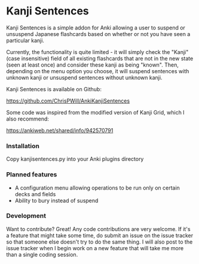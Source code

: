 # Kanji Sentences
Kanji Sentences is a simple addon for Anki allowing a user to suspend or unsuspend Japanese flashcards based on whether or not you have seen a particular kanji.

Currently, the functionality is quite limited - it will simply check the "Kanji" (case insensitive) field of all existing flashcards that are not in the new state (seen at least once) and consider these kanji as being "known". Then, depending on the menu option you choose, it will suspend sentences with unknown kanji or unsuspend sentences without unknown kanji.

Kanji Sentences is available on Github:

https://github.com/ChrisPWill/AnkiKanjiSentences

Some code was inspired from the modified version of Kanji Grid, which I also recommend:

https://ankiweb.net/shared/info/942570791

### Installation
Copy kanjisentences.py into your Anki plugins directory

### Planned features
- A configuration menu allowing operations to be run only on certain decks and fields
- Ability to bury instead of suspend

### Development
Want to contribute? Great! Any code contributions are very welcome. If it's a feature that might take some time, do submit an issue on the issue tracker so that someone else doesn't try to do the same thing. I will also post to the issue tracker when I begin work on a new feature that will take me more than a single coding session.

